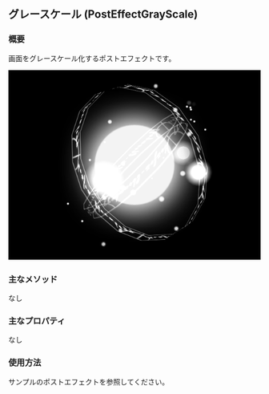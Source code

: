 ﻿## グレースケール (PostEffectGrayScale)

### 概要

画面をグレースケール化するポストエフェクトです。

![ポストエフェクトあり](img/gray.png)

### 主なメソッド

なし

### 主なプロパティ

なし

### 使用方法

サンプルのポストエフェクトを参照してください。

